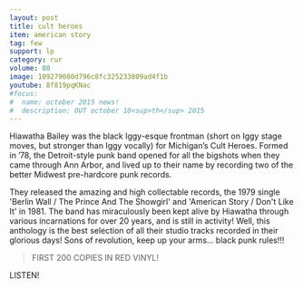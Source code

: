 ```yaml
---
layout: post
title: cult heroes
item: american story
tag: few
support: lp
category: rur
volume: 80
image: 109279080d796c8fc325233809ad4f1b
youtube: 8f819pqKNac
#focus:
#  name: october 2015 news!
#  description: OUT october 10<sup>th</sup> 2015
---
```


Hiawatha Bailey was the black Iggy-esque frontman (short on Iggy stage moves, but stronger than Iggy vocally) for Michigan’s Cult Heroes. Formed in ’78, the Detroit-style punk band opened for all the bigshots when they came through Ann Arbor, and lived up to their name by recording two of the better Midwest pre-hardcore punk records.

They released the amazing and high collectable records, the 1979 single 'Berlin Wall / The Prince And The Showgirl' and 'American Story / Don't Like It' in 1981. The band has miraculously been kept alive by Hiawatha through various incarnations for over 20 years, and is still in activity! Well, this anthology is the best selection of all their studio tracks recorded in their glorious days! Sons of revolution, keep up your arms... black punk rules!!!

> FIRST 200 COPIES IN <span class="red">RED</span> VINYL!

LISTEN!
